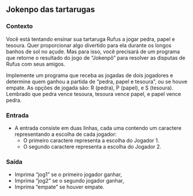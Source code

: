 ## Jokenpo das tartarugas

### Contexto
Você está tentando ensinar sua tartaruga Rufus a jogar pedra, papel e tesoura. Quer proporcionar algo divertido para ela durante os longos banhos de sol no açude. Mas para isso, você precisará de um programa que retorne o resultado do jogo de “Jokenpô” para resolver as disputas de Rufus com seus amigos.

Implemente um programa que receba as jogadas de dois jogadores e determine quem ganhou a partida de “pedra, papel e tesoura”, ou se houve empate. As opções de jogada são: R (pedra), P (papel), e S (tesoura). Lembrado que pedra vence tesoura, tesoura vence papel, e papel vence pedra.

### Entrada
- A entrada consiste em duas linhas, cada uma contendo um caractere representando a escolha de cada jogador:
    - O primeiro caractere representa a escolha do Jogador 1.
    - O segundo caractere representa a escolha do Jogador 2.

### Saída
- Imprima “jog1” se o primeiro jogador ganhar,
- Imprima “jog2” se o segundo jogador ganhar,
- Imprima “empate” se houver empate.
